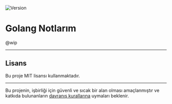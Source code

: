 ![Version](https://img.shields.io/badge/version-0.0.0-orange.svg)

# Golang Notlarım

@wip

---

## Lisans

Bu proje MIT lisansı kullanmaktadır.

---

Bu projenin, işbirliği için güvenli ve sıcak bir alan olması amaçlanmıştır ve
katkıda bulunanların [davranış kurallarına][coc] uymaları beklenir.

[coc]: https://github.com/vigo/golang-notlarim/blob/main/CODE_OF_CONDUCT.md
